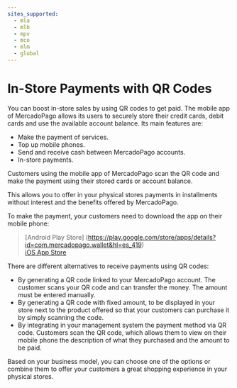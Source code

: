 ```yaml
---
sites_supported:
  - mla
  - mlb
  - mpv
  - mco
  - mlm
  - global
---
```



# In-Store Payments with QR Codes

You can boost in-store sales by using QR codes to get paid.
The mobile app of MercadoPago allows its users to securely store their credit cards, debit cards and use the available account balance. Its main features are:

* Make the payment of services.
* Top up mobile phones.
* Send and receive cash between MercadoPago accounts.
* In-store payments.

Customers using the mobile app of MercadoPago scan the QR code and make the payment using their stored cards or account balance.

This allows you to offer in your physical stores payments in installments without interest and the benefits offered by MercadoPago.

To make the payment, your customers need to download the app on their mobile phone:

> [Android Play Store]  (https://play.google.com/store/apps/details?id=com.mercadopago.wallet&hl=es_419)  
> [iOS App Store](https://itunes.apple.com/ar/app/mercado-pago/id925436649?mt=8)



There are different alternatives to receive payments using QR codes:

* By generating a QR code linked to your MercadoPago account. The customer scans your QR code and can transfer the money.  The amount must be entered manually.
* By generating a QR code with fixed amount, to be displayed in your store next to the product offered so that your customers can purchase it by simply scanning the code.
* By integrating in your management system the payment method via QR code.  Customers scan the QR code, which allows them to view on their mobile phone the description of what they purchased and the amount to be paid.

Based on your business model, you can choose one of the options or combine them to offer your customers a great shopping experience in your physical stores.
